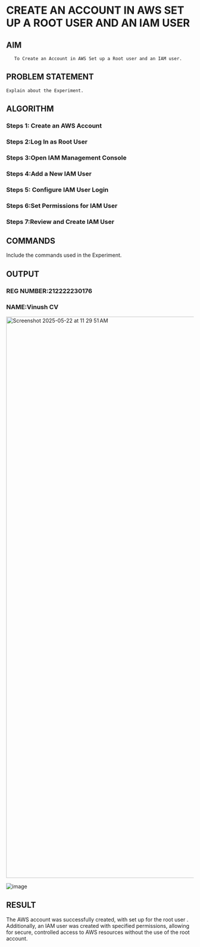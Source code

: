  # CREATE AN  ACCOUNT IN AWS SET UP A ROOT USER AND AN IAM USER 
  ## AIM
       To Create an Account in AWS Set up a Root user and an IAM user.
## PROBLEM STATEMENT
    Explain about the Experiment.

## ALGORITHM
 ### Steps 1: Create an AWS Account
 ### Steps 2:Log In as Root User 
 ### Steps 3:Open IAM Management Console
 ### Steps 4:Add a New IAM User
 ### Steps 5: Configure IAM User Login
 ### Steps 6:Set Permissions for IAM User
 ### Steps 7:Review and Create IAM User
## COMMANDS
Include the commands used in the Experiment.

## OUTPUT
### REG NUMBER:212222230176
### NAME:Vinush CV
<img width="1508" alt="Screenshot 2025-05-22 at 11 29 51 AM" src="https://github.com/user-attachments/assets/a405f153-9bb3-4aba-8eea-0c5d6b53d6e3" />


![image](https://github.com/user-attachments/assets/d4b2cacd-2296-4678-ade5-e17a1709bc36)


## RESULT
  The AWS account was successfully created, with set up for the root user . Additionally, an IAM user was created with specified permissions, allowing for secure, controlled access to AWS resources without the use of the root account.




